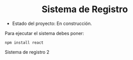 <center><h1>Sistema de Registro</h1></center>

- Estado del proyecto: En construcción.

Para ejecutar el sistema debes poner:

```npm install react```

Sistema de registro 2
